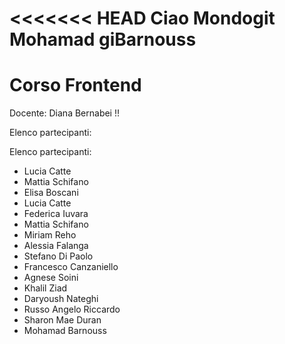 <<<<<<< HEAD
Ciao Mondogit
Mohamad giBarnouss
=======

# Corso Frontend

Docente: Diana Bernabei !!

Elenco partecipanti:

Elenco partecipanti:

- Lucia Catte
- Mattia Schifano
- Elisa Boscani
- Lucia Catte
- Federica Iuvara
- Mattia Schifano
- Miriam Reho
- Alessia Falanga
- Stefano Di Paolo
- Francesco Canzaniello
- Agnese Soini
- Khalil Ziad
- Daryoush Nateghi
- Russo Angelo Riccardo
- Sharon Mae Duran
- Mohamad Barnouss
